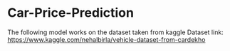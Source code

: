 # Car-Price-Prediction


The following model works on the dataset taken from kaggle
Dataset link: https://www.kaggle.com/nehalbirla/vehicle-dataset-from-cardekho

